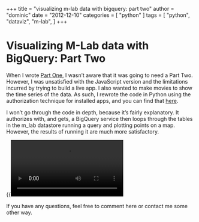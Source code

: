 +++
title = "visualizing m-lab data with bigquery: part two"
author = "dominic"
date = "2012-12-10"
categories = [
  "python"
]
tags = [
  "python",
  "dataviz",
  "m-lab",
]
+++

# Visualizing M-Lab data with BigQuery: Part Two

When I wrote [Part
One](/blog/visualizing-m-lab-data-with-bigquery/ "Visualizing M-Lab data with BigQuery"),
I wasn’t aware that it was going to need a Part Two. However, I was unsatisfied
with the JavaScript version and the limitations incurred by trying to build a
live app. I also wanted to make movies to show the time series of the data. As
such, I rewrote the code in Python using the authorization technique for
installed apps, and you can find that
[here](http://analysis.m-lab.googlecode.com/git/geoviz "geoviz @ m-lab.analysis").

I won’t go through the code in depth, because it’s fairly explanatory.  It
authorizes with, and gets, a BigQuery service then loops through the tables in
the m\_lab datastore running a query and plotting points on a map. However, the
results of running it are much more satisfactory.

{{<video src="./minrtt_map.mp4" controls="no">}}

If you have any questions, feel free to comment here or contact me some other
way.


